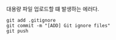 

대용량 파일 업로드할 떄 발생하는 에러다. 

```
git add .gitignore
git commit -m "[ADD] Git ignore files"
git push
```
